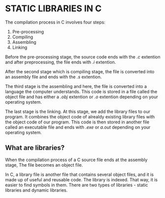 # STATIC LIBRARIES IN C

The compilation process in C involves four steps:

1. Pre-processing
2. Compiling
3. Assembling
4. Linking

Before the pre-processing stage, the source code ends with the *.c* extention and after preprocessing, the file ends with *.i* extention.

After the second stage which is compiling stage, the file is converted into an assembly file and ends with the *.s* extention.

The third stage is the assembling and here, the file is converted into a language the computer understands. This code is stored in a file called the object file and has either a *.obj* extention or *.o* extention depending on your operating system.

The last stage is the linking. At this stage, we add the library files to our program. It combines the object code of alrealdy existing library files with the object code of our program. This code is then stored in another file called an executable file and ends with *.exe* or *a.out* depending on your operating system.

## What are libraries?

When the compilation process of a C source file ends at the assembly stage, The file becomes an object file.

In C, a library file is another file that contains several object files, and it is made up of useful and reusable code. The library is indexed. That way, it is easier to find symbols in them. There are two types of libraries - static libraries and dynamic libraries.
